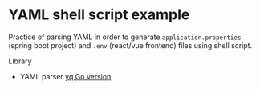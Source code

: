 # YAML shell script example

Practice of parsing YAML in order to generate `application.properties` (spring boot project) and `.env` (react/vue frontend) files using shell script.

Library
- YAML parser [yq Go version](https://github.com/mikefarah/yq)